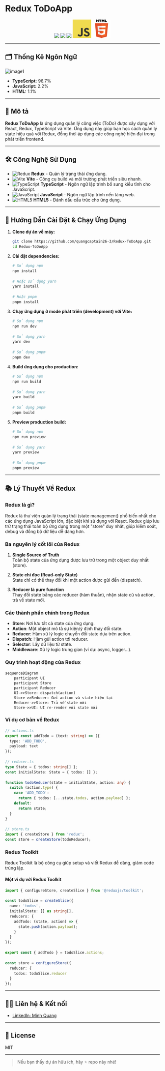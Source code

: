 # Redux ToDoApp

<p align="center">
  <img src="https://redux.js.org/img/redux-logo-landscape.png" height="60"/>
  <img src="https://vitejs.dev/logo.svg" height="60"/>
  <img src="https://raw.githubusercontent.com/remojansen/logo.ts/master/ts.png" height="60"/>
  <img src="https://raw.githubusercontent.com/github/explore/main/topics/javascript/javascript.png" height="60"/>
  <img src="https://raw.githubusercontent.com/github/explore/main/topics/html/html.png" height="60"/>
</p>

---

## 🗂️ Thống Kê Ngôn Ngữ

![image1](image1)

- **TypeScript:** 96.7%
- **JavaScript:** 2.2%
- **HTML:** 1.1%

---

## 📝 Mô tả

**Redux ToDoApp** là ứng dụng quản lý công việc (ToDo) được xây dựng với React, Redux, TypeScript và Vite. Ứng dụng này giúp bạn học cách quản lý state hiệu quả với Redux, đồng thời áp dụng các công nghệ hiện đại trong phát triển frontend.

---

## 🛠️ Công Nghệ Sử Dụng

- ![Redux](https://img.shields.io/badge/-Redux-764ABC?logo=redux&logoColor=white) **Redux** - Quản lý trạng thái ứng dụng.
- ![Vite](https://img.shields.io/badge/-Vite-646CFF?logo=vite&logoColor=white) **Vite** - Công cụ build và môi trường phát triển siêu nhanh.
- ![TypeScript](https://img.shields.io/badge/-TypeScript-3178C6?logo=typescript&logoColor=white) **TypeScript** - Ngôn ngữ lập trình bổ sung kiểu tĩnh cho JavaScript.
- ![JavaScript](https://img.shields.io/badge/-JavaScript-F7DF1E?logo=javascript&logoColor=black) **JavaScript** - Ngôn ngữ lập trình nền tảng web.
- ![HTML5](https://img.shields.io/badge/-HTML5-E34F26?logo=html5&logoColor=white) **HTML5** - Đánh dấu cấu trúc cho ứng dụng.

---

## 🚀 Hướng Dẫn Cài Đặt & Chạy Ứng Dụng

1. **Clone dự án về máy:**
   ```bash
   git clone https://github.com/quangcaptain26-3/Redux-ToDoApp.git
   cd Redux-ToDoApp
   ```

2. **Cài đặt dependencies:**
   ```bash
   # Sử dụng npm
   npm install

   # Hoặc sử dụng yarn
   yarn install

   # Hoặc pnpm
   pnpm install
   ```

3. **Chạy ứng dụng ở mode phát triển (development) với Vite:**
   ```bash
   # Sử dụng npm
   npm run dev

   # Sử dụng yarn
   yarn dev

   # Sử dụng pnpm
   pnpm dev
   ```

4. **Build ứng dụng cho production:**
   ```bash
   # Sử dụng npm
   npm run build

   # Sử dụng yarn
   yarn build

   # Sử dụng pnpm
   pnpm build
   ```

5. **Preview production build:**
   ```bash
   # Sử dụng npm
   npm run preview

   # Sử dụng yarn
   yarn preview

   # Sử dụng pnpm
   pnpm preview
   ```

---

## 📚 Lý Thuyết Về Redux

### Redux là gì?

Redux là thư viện quản lý trạng thái (state management) phổ biến nhất cho các ứng dụng JavaScript lớn, đặc biệt khi sử dụng với React. Redux giúp lưu trữ trạng thái toàn bộ ứng dụng trong một "store" duy nhất, giúp kiểm soát, debug và đồng bộ dữ liệu dễ dàng hơn.

### Ba nguyên lý cốt lõi của Redux

1. **Single Source of Truth**  
   Toàn bộ state của ứng dụng được lưu trữ trong một object duy nhất (store).

2. **State chỉ đọc (Read-only State)**  
   State chỉ có thể thay đổi khi một action được gửi đến (dispatch).

3. **Reducer là pure function**  
   Thay đổi state bằng các reducer (hàm thuần), nhận state cũ và action, trả về state mới.

### Các thành phần chính trong Redux

- **Store**: Nơi lưu tất cả state của ứng dụng.
- **Action**: Một object mô tả sự kiện/ý định thay đổi state.
- **Reducer**: Hàm xử lý logic chuyển đổi state dựa trên action.
- **Dispatch**: Hàm gửi action tới reducer.
- **Selector**: Lấy dữ liệu từ state.
- **Middleware**: Xử lý logic trung gian (ví dụ: async, logger...).

### Quy trình hoạt động của Redux

```mermaid
sequenceDiagram
    participant UI
    participant Store
    participant Reducer
    UI->>Store: dispatch(action)
    Store->>Reducer: Gửi action và state hiện tại
    Reducer->>Store: Trả về state mới
    Store->>UI: UI re-render với state mới
```

### Ví dụ cơ bản về Redux

```typescript
// actions.ts
export const addTodo = (text: string) => ({
  type: 'ADD_TODO',
  payload: text
});

// reducer.ts
type State = { todos: string[] };
const initialState: State = { todos: [] };

function todoReducer(state = initialState, action: any) {
  switch (action.type) {
    case 'ADD_TODO':
      return { todos: [...state.todos, action.payload] };
    default:
      return state;
  }
}

// store.ts
import { createStore } from 'redux';
const store = createStore(todoReducer);
```

### Redux Toolkit

Redux Toolkit là bộ công cụ giúp setup và viết Redux dễ dàng, giảm code trùng lặp.

#### Một ví dụ với Redux Toolkit

```typescript
import { configureStore, createSlice } from '@reduxjs/toolkit';

const todoSlice = createSlice({
  name: 'todos',
  initialState: [] as string[],
  reducers: {
    addTodo: (state, action) => {
      state.push(action.payload);
    }
  }
});

export const { addTodo } = todoSlice.actions;

const store = configureStore({
  reducer: {
    todos: todoSlice.reducer
  }
});
```

---

## 🧑‍💼 Liên hệ & Kết nối

- [LinkedIn: Minh Quang](https://www.linkedin.com/in/minhquang2604)

---

## 📄 License

MIT

---

> Nếu bạn thấy dự án hữu ích, hãy ⭐️ repo này nhé!
